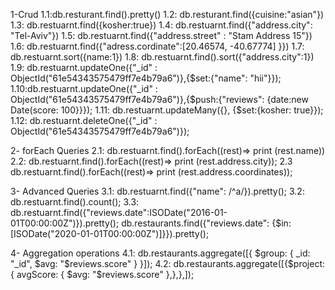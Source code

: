 1-Crud
1.1:db.resturant.find().pretty()
1.2: db.resturant.find({cuisine:"asian"})
1.3: db.restuarnt.find({kosher:true})
1.4: db.restuarnt.find({"address.city": "Tel-Aviv"})
1.5: db.restuarnt.find({"address.street" : "Stam Address 15"})
1.6: db.restuarnt.find({"adress.cordinate":[20.46574, -40.67774] }})
1.7: db.restuarnt.sort({name:1})
1.8: db.restuarnt.find().sort({"address.city":1})
1.9: db.restuarnt.updateOne({"_id" : ObjectId("61e54343575479ff7e4b79a6")},{$set:{"name": "hii"}});
1.10:db.restuarnt.updateOne({"_id" : ObjectId("61e54343575479ff7e4b79a6")},{$push:{"reviews": {date:new Date(score: 100}}});
1.11: db.restuarnt.updateMany({}, {$set:{kosher: true}});
1.12: db.restuarnt.deleteOne({"_id" : ObjectId("61e54343575479ff7e4b79a6")});

2- forEach Queries
2.1: db.restuarnt.find().forEach((rest)=> print (rest.name))
2.2: db.restuarnt.find().forEach((rest)=> print (rest.address.city));
2.3  db.restuarnt.find().forEach((rest)=> print (rest.address.coordinates));

3- Advanced Queries
3.1: db.restuarnt.find({"name": /^a/}).pretty();
3.2: db.restuarnt.find().count();
3.3: db.restuarnt.find({"reviews.date":ISODate("2016-01-01T00:00:00Z")}).pretty();
     db.restaurants.find({"reviews.date": {$in:[ISODate("2020-01-01T00:00:00Z")]}}).pretty();

4- Aggregation operations
4.1: db.restaurants.aggregate([{ $group: { _id: "_id", $avg: "$reviews.score" } }]);
4.2: db.restaurants.aggregate([{$project: {  avgScore: { $avg: "$reviews.score" },},},]);